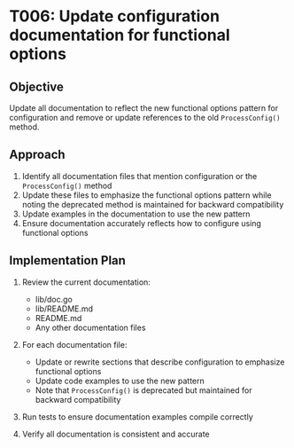 # T006: Update configuration documentation for functional options

## Objective
Update all documentation to reflect the new functional options pattern for configuration and remove or update references to the old `ProcessConfig()` method.

## Approach
1. Identify all documentation files that mention configuration or the `ProcessConfig()` method
2. Update these files to emphasize the functional options pattern while noting the deprecated method is maintained for backward compatibility
3. Update examples in the documentation to use the new pattern
4. Ensure documentation accurately reflects how to configure using functional options

## Implementation Plan
1. Review the current documentation:
   - lib/doc.go
   - lib/README.md
   - README.md
   - Any other documentation files

2. For each documentation file:
   - Update or rewrite sections that describe configuration to emphasize functional options
   - Update code examples to use the new pattern 
   - Note that `ProcessConfig()` is deprecated but maintained for backward compatibility

3. Run tests to ensure documentation examples compile correctly

4. Verify all documentation is consistent and accurate
